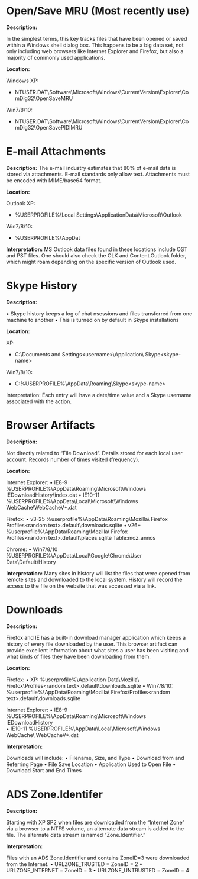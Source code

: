# Open/Save MRU (Most recently use)

**Description:**

In the simplest terms, this key tracks files that have been opened or saved within a Windows shell dialog box. This happens to be a big data set, not
only including web browsers like Internet Explorer and Firefox, but also a majority of commonly used applications.

**Location:**

Windows XP:
- NTUSER.DAT\Software\Microsoft\Windows\CurrentVersion\Explorer\ComDlg32\OpenSaveMRU

Win7/8/10:
- NTUSER.DAT\Software\Microsoft\Windows\CurrentVersion\Explorer\ComDlg32\OpenSavePIDlMRU

# E-mail Attachments

**Description:**
The e-mail industry estimates that 80% of e-mail data is stored via attachments. E-mail standards only allow text. Attachments must be  encoded with MIME/base64 format.

**Location:**

Outlook XP:
- %USERPROFILE%\Local Settings\ApplicationData\Microsoft\Outlook

Win7/8/10: 
- %USERPROFILE%\AppDat

**Interpretation:**
MS Outlook data files found in these locations include OST and PST files. One should also check the OLK and Content.Outlook folder, which might roam depending on the specific version of Outlook used. 

# Skype History

**Description:**

• Skype history keeps a log of chat nsessions and files transferred from one machine to another
• This is turned on by default in Skype installations 

**Location:**

XP:
- C:\Documents and Settings\<username>\Application\ Skype\<skype-name>

Win7/8/10:
- C:\%USERPROFILE%\AppData\Roaming\Skype\<skype-name>

Interpretation:
Each entry will have a date/time value and a Skype username associated with the action.

# Browser Artifacts

**Description:**

Not directly related to “File Download”. Details stored for each local user account. Records number of times visited (frequency).

**Location:**

Internet Explorer:
• IE8-9 %USERPROFILE%\AppData\Roaming\Microsoft\Windows\
IEDownloadHistory\index.dat
• IE10-11 %USERPROFILE%\AppData\Local\Microsoft\Windows\
WebCache\WebCacheV*.dat

Firefox:
• v3-25 %userprofile%\AppData\Roaming\Mozilla\ Firefox\
Profiles\<random text>.default\downloads.sqlite
• v26+ %userprofile%\AppData\Roaming\Mozilla\ Firefox\
Profiles\<random text>.default\places.sqlite
Table:moz_annos

Chrome:
• Win7/8/10 %USERPROFILE%\AppData\Local\Google\Chrome\User
Data\Default\History

**Interpretation:**
Many sites in history will list the files that were opened from remote sites and downloaded to the local system. History will record the
access to the file on the website that was accessed via a link.

# Downloads

**Description:**

Firefox and IE has a built-in download manager application which keeps a history of every file downloaded by the user. This browser artifact can provide excellent information about what sites a user has been visiting and what kinds of files they have been downloading from them.

**Location:**

Firefox:
• XP: %userprofile%\Application Data\Mozilla\ Firefox\Profiles\<random text>.default\downloads.sqlite
• Win7/8/10: %userprofile%\AppData\Roaming\Mozilla\ Firefox\Profiles\<random text>.default\downloads.sqlite

Internet Explorer:
• IE8-9 %USERPROFILE%\AppData\Roaming\Microsoft\Windows\
IEDownloadHistory\
• IE10-11 %USERPROFILE%\AppData\Local\Microsoft\Windows\
WebCache\ WebCacheV*.dat

**Interpretation:**

Downloads will include:
• Filename, Size, and Type • Download from and Referring Page
• File Save Location • Application Used to Open File
• Download Start and End Times

# ADS Zone.Identifer

**Description:**

Starting with XP SP2 when files are downloaded from the “Internet Zone” via a browser to a NTFS volume, an alternate data stream is added to the file. The alternate data stream is named “Zone.Identifier.”

**Interpretation:**

Files with an ADS Zone.Identifier and contains ZoneID=3 were downloaded from the Internet.
• URLZONE_TRUSTED = ZoneID = 2
• URLZONE_INTERNET = ZoneID = 3
• URLZONE_UNTRUSTED = ZoneID = 4

